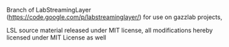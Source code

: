 Branch of LabStreamingLayer (https://code.google.com/p/labstreaminglayer/) for use on gazzlab projects, 

LSL source material released under MIT license, all modifications hereby licensed under MIT License as well

